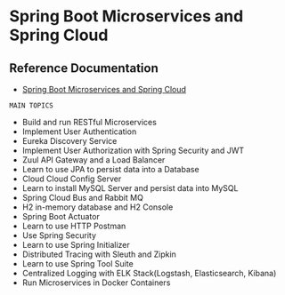 # Spring Boot Microservices and Spring Cloud


## Reference Documentation


* [Spring Boot Microservices and Spring Cloud](https://www.udemy.com/course/spring-boot-microservices-and-spring-cloud/)


`MAIN TOPICS` 

- Build and run RESTful Microservices
- Implement User Authentication
- Eureka Discovery Service
- Implement User Authorization with Spring Security and JWT
- Zuul API Gateway and a Load Balancer
- Learn to use JPA to persist data into a Database
- Cloud Cloud Config Server
- Learn to install MySQL Server and persist data into MySQL
- Spring Cloud Bus and Rabbit MQ
- H2 in-memory database and H2 Console
- Spring Boot Actuator
- Learn to use HTTP Postman
- Use Spring Security
- Learn to use Spring Initializer
- Distributed Tracing with Sleuth and Zipkin
- Learn to use Spring Tool Suite
- Centralized Logging with ELK Stack(Logstash, Elasticsearch, Kibana)
- Run Microservices in Docker Containers

